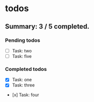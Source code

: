 # todos

## Summary: 3 / 5 completed.

### Pending todos
- [ ] Task: two
- [ ] Task: five

### Completed todos
- [x] Task: one
- [x] Task: three
- [x] Task: four
